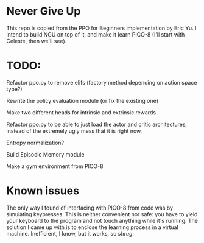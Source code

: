 # Never Give Up

This repo is copied from the PPO for Beginners implementation by Eric Yu. I intend to build NGU on top of it, and make it learn PICO-8 (I'll start with Celeste, then we'll see).

# TODO:

Refactor ppo.py to remove elifs (factory method depending on action space type?)

Rewrite the policy evaluation module (or fix the existing one)

Make two different heads for intrinsic and extrinsic rewards

Refactor ppo.py to be able to just load the actor and critic architectures, instead of the extremely ugly mess that it is right now.

Entropy normalization?

Build Episodic Memory module
    
Make a gym environment from PICO-8

# Known issues

The only way I found of interfacing with PICO-8 from code was by simulating keypresses. This is neither convenient nor safe: you have to yield your keyboard to the program and not touch anything while it's running. The solution I came up with is to enclose the learning process in a virtual machine. Inefficient, I know, but it works, so *shrug*.
